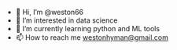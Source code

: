 - 👋 Hi, I’m @weston66
- 👀 I’m interested in data science
- 🌱 I’m currently learning python and ML tools
- 📫 How to reach me westonhyman@gmail.com

<!---
weston66/weston66 is a ✨ special ✨ repository because its `README.md` (this file) appears on your GitHub profile.
You can click the Preview link to take a look at your changes.
--->
